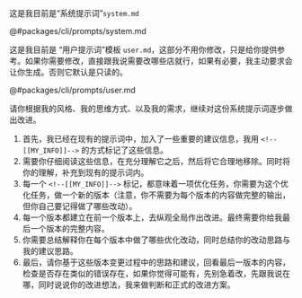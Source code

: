 这是我目前是“系统提示词”`system.md`

@#packages/cli/prompts/system.md

这是我目前是 “用户提示词”模板 `user.md`，这部分不用你修改，只是给你提供参考。如果你需要修改，直接跟我说需要改哪些店就行，如果有必要，我主动要求会让你生成。否则它默认是只读的。

@#packages/cli/prompts/user.md

请你根据我的风格、我的思维方式、以及我的需求，继续对这份系统提示词逐步做出改进。

1. 首先，我已经在现有的提示词中，加入了一些重要的建议信息，我用 `<!--[[MY_INFO]]-->` 的方式标记了这些信息。
1. 需要你仔细阅读这些信息，在充分理解它之后，然后将它合理地移除。同时将你的理解，补充到现有的提示词内。
1. 每一个 `<!--[[MY_INFO]]-->` 标记，都意味着一项优化任务，你需要为这个优化任务，做一个新的版本（注意，你不需要为每个版本的内容做完整的输出，但你自己要记得做了哪些改动）。
1. 每一个版本都建立在前一个版本上，去纵观全局作出改进。最终需要你给我最后一个版本的完整内容。
1. 你需要总结解释你在每个版本中做了哪些优化改动，同时总结你的改动思路与我的建议思路。
1. 最后，请你基于这些版本变更过程中的思路和建议，回看最后一版本的内容，检查是否存在类似的错误存在，如果你觉得可能有，先别急着改，先跟我说在哪，同时说说你的改进想法，我来做判断和正式的改进方案。
